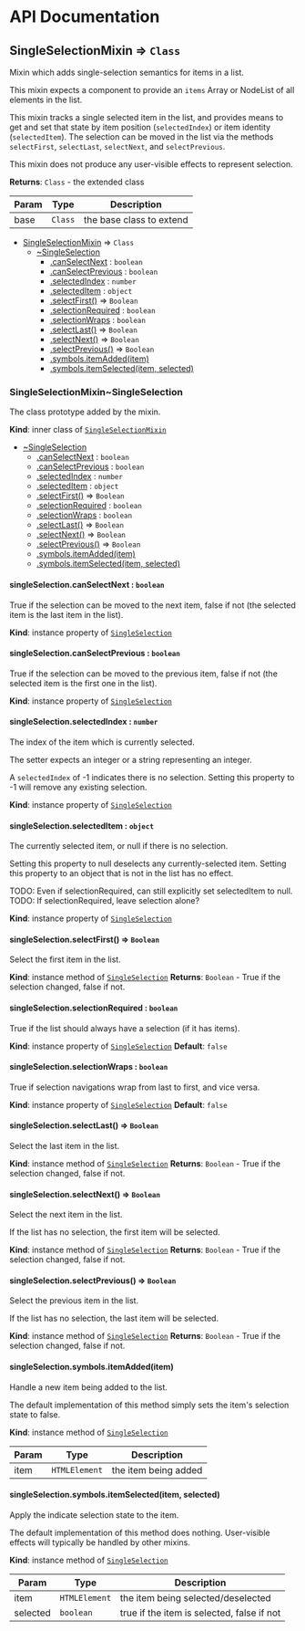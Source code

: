 # API Documentation
<a name="module_SingleSelectionMixin"></a>

## SingleSelectionMixin ⇒ <code>Class</code>
Mixin which adds single-selection semantics for items in a list.

This mixin expects a component to provide an `items` Array or NodeList of
all elements in the list.

This mixin tracks a single selected item in the list, and provides means to
get and set that state by item position (`selectedIndex`) or item identity
(`selectedItem`). The selection can be moved in the list via the methods
`selectFirst`, `selectLast`, `selectNext`, and `selectPrevious`.

This mixin does not produce any user-visible effects to represent
selection.

**Returns**: <code>Class</code> - the extended class  

| Param | Type | Description |
| --- | --- | --- |
| base | <code>Class</code> | the base class to extend |


* [SingleSelectionMixin](#module_SingleSelectionMixin) ⇒ <code>Class</code>
    * [~SingleSelection](#module_SingleSelectionMixin..SingleSelection)
        * [.canSelectNext](#module_SingleSelectionMixin..SingleSelection+canSelectNext) : <code>boolean</code>
        * [.canSelectPrevious](#module_SingleSelectionMixin..SingleSelection+canSelectPrevious) : <code>boolean</code>
        * [.selectedIndex](#module_SingleSelectionMixin..SingleSelection+selectedIndex) : <code>number</code>
        * [.selectedItem](#module_SingleSelectionMixin..SingleSelection+selectedItem) : <code>object</code>
        * [.selectFirst()](#module_SingleSelectionMixin..SingleSelection+selectFirst) ⇒ <code>Boolean</code>
        * [.selectionRequired](#module_SingleSelectionMixin..SingleSelection+selectionRequired) : <code>boolean</code>
        * [.selectionWraps](#module_SingleSelectionMixin..SingleSelection+selectionWraps) : <code>boolean</code>
        * [.selectLast()](#module_SingleSelectionMixin..SingleSelection+selectLast) ⇒ <code>Boolean</code>
        * [.selectNext()](#module_SingleSelectionMixin..SingleSelection+selectNext) ⇒ <code>Boolean</code>
        * [.selectPrevious()](#module_SingleSelectionMixin..SingleSelection+selectPrevious) ⇒ <code>Boolean</code>
        * [.symbols.itemAdded(item)](#module_SingleSelectionMixin..SingleSelection+symbols.itemAdded)
        * [.symbols.itemSelected(item, selected)](#module_SingleSelectionMixin..SingleSelection+symbols.itemSelected)

<a name="module_SingleSelectionMixin..SingleSelection"></a>

### SingleSelectionMixin~SingleSelection
The class prototype added by the mixin.

  **Kind**: inner class of <code>[SingleSelectionMixin](#module_SingleSelectionMixin)</code>

* [~SingleSelection](#module_SingleSelectionMixin..SingleSelection)
    * [.canSelectNext](#module_SingleSelectionMixin..SingleSelection+canSelectNext) : <code>boolean</code>
    * [.canSelectPrevious](#module_SingleSelectionMixin..SingleSelection+canSelectPrevious) : <code>boolean</code>
    * [.selectedIndex](#module_SingleSelectionMixin..SingleSelection+selectedIndex) : <code>number</code>
    * [.selectedItem](#module_SingleSelectionMixin..SingleSelection+selectedItem) : <code>object</code>
    * [.selectFirst()](#module_SingleSelectionMixin..SingleSelection+selectFirst) ⇒ <code>Boolean</code>
    * [.selectionRequired](#module_SingleSelectionMixin..SingleSelection+selectionRequired) : <code>boolean</code>
    * [.selectionWraps](#module_SingleSelectionMixin..SingleSelection+selectionWraps) : <code>boolean</code>
    * [.selectLast()](#module_SingleSelectionMixin..SingleSelection+selectLast) ⇒ <code>Boolean</code>
    * [.selectNext()](#module_SingleSelectionMixin..SingleSelection+selectNext) ⇒ <code>Boolean</code>
    * [.selectPrevious()](#module_SingleSelectionMixin..SingleSelection+selectPrevious) ⇒ <code>Boolean</code>
    * [.symbols.itemAdded(item)](#module_SingleSelectionMixin..SingleSelection+symbols.itemAdded)
    * [.symbols.itemSelected(item, selected)](#module_SingleSelectionMixin..SingleSelection+symbols.itemSelected)

<a name="module_SingleSelectionMixin..SingleSelection+canSelectNext"></a>

#### singleSelection.canSelectNext : <code>boolean</code>
True if the selection can be moved to the next item, false if not (the
selected item is the last item in the list).

  **Kind**: instance property of <code>[SingleSelection](#module_SingleSelectionMixin..SingleSelection)</code>
<a name="module_SingleSelectionMixin..SingleSelection+canSelectPrevious"></a>

#### singleSelection.canSelectPrevious : <code>boolean</code>
True if the selection can be moved to the previous item, false if not
(the selected item is the first one in the list).

  **Kind**: instance property of <code>[SingleSelection](#module_SingleSelectionMixin..SingleSelection)</code>
<a name="module_SingleSelectionMixin..SingleSelection+selectedIndex"></a>

#### singleSelection.selectedIndex : <code>number</code>
The index of the item which is currently selected.

The setter expects an integer or a string representing an integer.

A `selectedIndex` of -1 indicates there is no selection. Setting this
property to -1 will remove any existing selection.

  **Kind**: instance property of <code>[SingleSelection](#module_SingleSelectionMixin..SingleSelection)</code>
<a name="module_SingleSelectionMixin..SingleSelection+selectedItem"></a>

#### singleSelection.selectedItem : <code>object</code>
The currently selected item, or null if there is no selection.

Setting this property to null deselects any currently-selected item.
Setting this property to an object that is not in the list has no effect.

TODO: Even if selectionRequired, can still explicitly set selectedItem to null.
TODO: If selectionRequired, leave selection alone?

  **Kind**: instance property of <code>[SingleSelection](#module_SingleSelectionMixin..SingleSelection)</code>
<a name="module_SingleSelectionMixin..SingleSelection+selectFirst"></a>

#### singleSelection.selectFirst() ⇒ <code>Boolean</code>
Select the first item in the list.

  **Kind**: instance method of <code>[SingleSelection](#module_SingleSelectionMixin..SingleSelection)</code>
**Returns**: <code>Boolean</code> - True if the selection changed, false if not.  
<a name="module_SingleSelectionMixin..SingleSelection+selectionRequired"></a>

#### singleSelection.selectionRequired : <code>boolean</code>
True if the list should always have a selection (if it has items).

  **Kind**: instance property of <code>[SingleSelection](#module_SingleSelectionMixin..SingleSelection)</code>
**Default**: <code>false</code>  
<a name="module_SingleSelectionMixin..SingleSelection+selectionWraps"></a>

#### singleSelection.selectionWraps : <code>boolean</code>
True if selection navigations wrap from last to first, and vice versa.

  **Kind**: instance property of <code>[SingleSelection](#module_SingleSelectionMixin..SingleSelection)</code>
**Default**: <code>false</code>  
<a name="module_SingleSelectionMixin..SingleSelection+selectLast"></a>

#### singleSelection.selectLast() ⇒ <code>Boolean</code>
Select the last item in the list.

  **Kind**: instance method of <code>[SingleSelection](#module_SingleSelectionMixin..SingleSelection)</code>
**Returns**: <code>Boolean</code> - True if the selection changed, false if not.  
<a name="module_SingleSelectionMixin..SingleSelection+selectNext"></a>

#### singleSelection.selectNext() ⇒ <code>Boolean</code>
Select the next item in the list.

If the list has no selection, the first item will be selected.

  **Kind**: instance method of <code>[SingleSelection](#module_SingleSelectionMixin..SingleSelection)</code>
**Returns**: <code>Boolean</code> - True if the selection changed, false if not.  
<a name="module_SingleSelectionMixin..SingleSelection+selectPrevious"></a>

#### singleSelection.selectPrevious() ⇒ <code>Boolean</code>
Select the previous item in the list.

If the list has no selection, the last item will be selected.

  **Kind**: instance method of <code>[SingleSelection](#module_SingleSelectionMixin..SingleSelection)</code>
**Returns**: <code>Boolean</code> - True if the selection changed, false if not.  
<a name="module_SingleSelectionMixin..SingleSelection+symbols.itemAdded"></a>

#### singleSelection.symbols.itemAdded(item)
Handle a new item being added to the list.

The default implementation of this method simply sets the item's
selection state to false.

  **Kind**: instance method of <code>[SingleSelection](#module_SingleSelectionMixin..SingleSelection)</code>

| Param | Type | Description |
| --- | --- | --- |
| item | <code>HTMLElement</code> | the item being added |

<a name="module_SingleSelectionMixin..SingleSelection+symbols.itemSelected"></a>

#### singleSelection.symbols.itemSelected(item, selected)
Apply the indicate selection state to the item.

The default implementation of this method does nothing. User-visible
effects will typically be handled by other mixins.

  **Kind**: instance method of <code>[SingleSelection](#module_SingleSelectionMixin..SingleSelection)</code>

| Param | Type | Description |
| --- | --- | --- |
| item | <code>HTMLElement</code> | the item being selected/deselected |
| selected | <code>boolean</code> | true if the item is selected, false if not |

